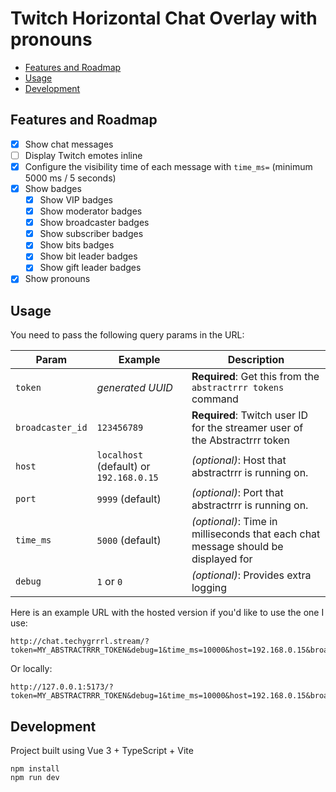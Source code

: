 # Twitch Horizontal Chat Overlay with pronouns

- [Features and Roadmap](#features-and-roadmap)
- [Usage](#usage)
- [Development](#development)

## Features and Roadmap

- [x] Show chat messages
- [ ] Display Twitch emotes inline
- [x] Configure the visibility time of each message with `time_ms=` (minimum 5000 ms / 5 seconds)
- [x] Show badges
  - [x] Show VIP badges
  - [x] Show moderator badges
  - [x] Show broadcaster badges
  - [x] Show subscriber badges
  - [x] Show bits badges
  - [x] Show bit leader badges
  - [x] Show gift leader badges
- [x] Show pronouns

## Usage

You need to pass the following query params in the URL:

| Param            | Example                                 | Description                                                                       |
| ---------------- | --------------------------------------- | --------------------------------------------------------------------------------- |
| `token`          | _generated UUID_                        | **Required**: Get this from the `abstractrrr tokens` command                      |
| `broadcaster_id` | `123456789`                             | **Required**: Twitch user ID for the streamer user of the Abstractrrr token       |
| `host`           | `localhost` (default) or `192.168.0.15` | _(optional)_: Host that abstractrrr is running on.                                |
| `port`           | `9999` (default)                        | _(optional)_: Port that abstractrrr is running on.                                |
| `time_ms`        | `5000` (default)                        | _(optional)_: Time in milliseconds that each chat message should be displayed for |
| `debug`          | `1` or `0`                              | _(optional)_: Provides extra logging                                              |

Here is an example URL with the hosted version if you'd like to use the one I use:

```
http://chat.techygrrrl.stream/?token=MY_ABSTRACTRRR_TOKEN&debug=1&time_ms=10000&host=192.168.0.15&broadcaster_id=123456789
```

Or locally:

```
http://127.0.0.1:5173/?token=MY_ABSTRACTRRR_TOKEN&debug=1&time_ms=10000&host=192.168.0.15&broadcaster_id=123456789
```

## Development

Project built using Vue 3 + TypeScript + Vite

    npm install
    npm run dev
